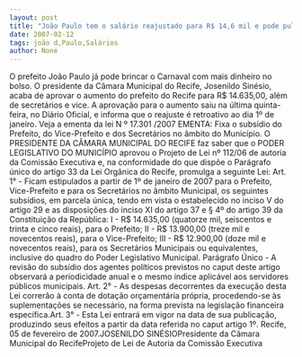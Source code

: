 ```yaml
---
layout: post
title: "João Paulo tem o salário reajustado para R$ 14,6 mil e pode pular Carnaval com mais dinheiro no bolso"
date: 2007-02-12
tags: joão d,Paulo,Salários
author: None
---
```

O prefeito João Paulo já pode brincar o Carnaval com mais dinheiro no bolso.
O presidente da Câmara Municipal do Recife, Josenildo Sinésio, acaba de aprovar o aumento do prefeito do Recife para R$ 14.635,00, além de secretários e vice.
A aprovação para o aumento saiu na última quinta-feira, no Diário Oficial, e informa que o reajuste é retroativo ao dia 1º de janeiro.
Veja a ementa da lei N º 17.301 /2007
EMENTA: Fixa o subsídio do Prefeito, do Vice-Prefeito e dos Secretários no âmbito do Município. 
O PRESIDENTE DA CÂMARA MUNICIPAL DO RECIFE faz saber que o PODER LEGISLATIVO DO MUNICÍPIO aprovou o Projeto de Lei nº 112/06 de autoria da Comissão Executiva e, na conformidade do que dispõe o Parágrafo único do artigo 33 da Lei Orgânica do Recife, promulga a seguinte Lei:
Art. 1° - Ficam estipulados a partir de 1º de janeiro de 2007 para o Prefeito, Vice-Prefeito e para os Secretários no âmbito Municipal, os seguintes subsídios, em parcela única, tendo em vista o estabelecido no inciso V do artigo 29 e as disposições do inciso XI do artigo 37 e § 4º do artigo 39 da Constituição da República:
I - R$ 14.635,00 (quatorze mil, seiscentos e trinta e cinco reais), para o Prefeito;
II - R$ 13.900,00 (treze mil e novecentos reais), para o Vice-Prefeito;
III - R$ 12.900,00 (doze mil e novecentos reais), para os Secretários Municipais ou equivalentes, inclusive do quadro do Poder Legislativo Municipal.
Parágrafo Único - A revisão do subsídio dos agentes políticos previstos no caput deste artigo observará a periodicidade anual e o mesmo índice aplicável aos servidores públicos municipais.
Art. 2° - As despesas decorrentes da execução desta Lei correrão à conta de dotação orçamentária própria, procedendo-se às suplementações se necessário, na forma prevista na legislação financeira específica.Art. 3° - Esta Lei entrará em vigor na data de sua publicação, produzindo seus efeitos a partir da data referida no caput artigo 1º.
Recife, 05 de fevereiro de 2007.JOSENILDO SINÉSIOPresidente da Câmara Municipal do RecifeProjeto de Lei de Autoria da Comissão Executiva 